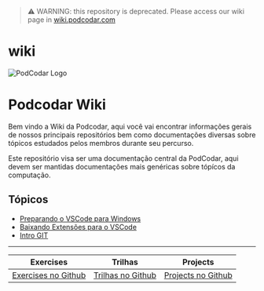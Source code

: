 > ⚠️ WARNING: this repository is deprecated. Please access our wiki page in [wiki.podcodar.com](http://wiki.podcodar.com)

# wiki

![PodCodar Logo](https://avatars.githubusercontent.com/u/60588381?s=200&v=4)

# Podcodar Wiki

Bem vindo a Wiki da Podcodar, aqui você vai encontrar informações gerais de nossos principais repositórios bem como documentações diversas sobre tópicos estudados pelos membros durante seu percurso.

Este repositório visa ser uma documentação central da PodCodar, aqui devem ser mantidas documentações mais genéricas sobre tópícos da computação.

## Tópicos


- [Preparando o VSCode para Windows](https://github.com/podcodar/wiki/blob/main/Como%20preparar%20o%20VSCode%20para%20Windows.md)
- [Baixando Extensões para o VSCode](https://github.com/podcodar/wiki/blob/main/Baixando%20a%20extens%C3%A3o%20pelo%20pr%C3%B3prio%20VSCode.md)
- [Intro GIT](https://github.com/podcodar/wiki/blob/main/IntroGit.md)


***

| Exercises                                                    | Trilhas                                                      | Projects                                                     |
| ------------------------------------------------------------ | ------------------------------------------------------------ | ------------------------------------------------------------ |
| [Exercises no Github](https://github.com/podcodar/exercises) | [Trilhas no Github](https://github.com/podcodar/trilhas)     | [Projects no Github](https://github.com/podcodar/projects)   |

